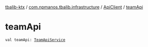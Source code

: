 [tbalib-ktx](../../index.md) / [com.npmanos.tbalib.infrastructure](../index.md) / [ApiClient](index.md) / [teamApi](./team-api.md)

# teamApi

`val teamApi: `[`TeamApiService`](../../com.npmanos.tbalib.api/-team-api-service/index.md)